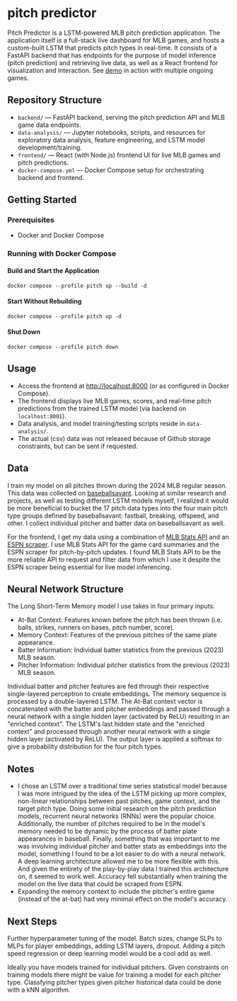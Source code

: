 # pitch predictor

Pitch Predictor is a LSTM-powered MLB pitch prediction application. The application itself is a full-stack live dashboard for MLB games, and hosts a custom-built LSTM that predicts pitch types in real-time. It consists of a FastAPI backend that has endpoints for the purpose of model inference (pitch prediction) and retrieving live data, as well as a React frontend for visualization and interaction. See [demo](https://drive.google.com/file/d/1pYeBDxvNBEA97ao0HRsWrbhedOowMeVV/view?usp=sharing) in action with multiple ongoing games.

## Repository Structure

- `backend/` — FastAPI backend, serving the pitch prediction API and MLB game data endpoints.
- `data-analysis/` — Jupyter notebooks, scripts, and resources for exploratory data analysis, feature engineering, and LSTM model development/training.
- `frontend/` — React (with Node.js) frontend UI for live MLB games and pitch predictions.
- `docker-compose.yml` — Docker Compose setup for orchestrating backend and frontend.

## Getting Started

### Prerequisites

- Docker and Docker Compose

### Running with Docker Compose

#### Build and Start the Application

`docker compose --profile pitch up --build -d
`
#### Start Without Rebuilding
`docker compose --profile pitch up -d`

#### Shut Down
`docker compose --profile pitch down`

## Usage

- Access the frontend at [http://localhost:8000](http://localhost:8000) (or as configured in Docker Compose).
- The frontend displays live MLB games, scores, and real-time pitch predictions from the trained LSTM model (via backend on `localhost:8001`).
- Data analysis, and model training/testing scripts reside in `data-analysis/`.
- The actual (csv) data was not released because of Github storage constraints, but can be sent if requested.

## Data

I train my model on all pitches thrown during the 2024 MLB regular season. This data was collected on [baseballsavant](https://baseballsavant.mlb.com/). Looking at similar research and projects, as well as testing different LSTM models myself, I realized it would be more beneficial to bucket the 17 pitch data types into the four main pitch type groups defined by baseballsavant: fastball, breaking, offspeed, and other. I collect individual pitcher and batter data on baseballsavant as well. 

For the frontend, I get my data using a combination of [MLB Stats API](https://github.com/toddrob99/MLB-StatsAPI) and an [ESPN scraper](https://github.com/andr3w321/espn_scraper). I use MLB Stats API for the game card summaries and the ESPN scraper for pitch-by-pitch updates. I found MLB Stats API to be the more reliable API to request and filter data from which I use it despite the ESPN scraper being essential for live model inferencing.

## Neural Network Structure

The Long Short-Term Memory model I use takes in four primary inputs:
* At-Bat Context: Features known before the pitch has been thrown (i.e. balls, strikes, runners on bases, pitch number, score).
* Memory Context: Features of the previous pitches of the same plate appearance.
* Batter Information: Individual batter statistics from the previous (2023) MLB season.
* Pitcher Information: Individual pitcher statistics from the previous (2023) MLB season.

Individual batter and pitcher features are fed through their respective single-layered perceptron to create embeddings. The memory sequence is processed by a double-layered LSTM. The At-Bat context vector is concatenated with the batter and pitcher embeddings and passed through a neural network with a single hidden layer (activated by ReLU) resulting in an "enriched context". The LSTM's last hidden state and the "enriched context" and processed through another neural network with a single hidden layer (activated by ReLU). The output layer is applied a softmax to give a probability distribution for the four pitch types.

## Notes

* I chose an LSTM over a traditional time series statistical model because I was more intrigued by the idea of the LSTM picking up more complex, non-linear relationships between past pitches, game context, and the target pitch type. Doing some initial research on the pitch prediction models, recurrent neural networks (RNNs) were the popular choice. Additionally, the number of pitches required to be in the model's memory needed to be dynamic by the process of batter plate appearances in baseball. Finally, something that was important to me was involving individual pitcher and batter stats as embeddings into the model, something I found to be a lot easier to do with a neural network. A deep learning architecture allowed me to be more flexible with this. And given the entirety of the play-by-play data I trained this architecture on, it seemed to work well. Accuracy fell substantially when training the model on the live data that could be scraped from ESPN.
* Expanding the memory context to include the pitcher's entire game (instead of the at-bat) had very minimal effect on the model's accuracy.

## Next Steps

Further hyperparameter tuning of the model. Batch sizes, change SLPs to MLPs for player embeddings, adding LSTM layers, dropout. Adding a pitch speed regression or deep learning model would be a cool add as well.

Ideally you have models trained for individual pitchers. Given constraints on training models there might be value for training a model for each pitcher type. Classfying pitcher types given pitcher historical data could be done with a kNN algorithm.
